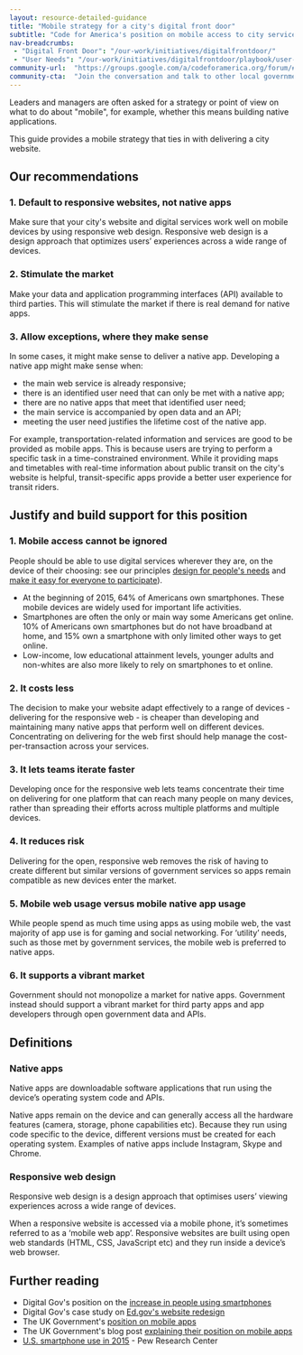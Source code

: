 ```yaml
---
layout: resource-detailed-guidance
title: "Mobile strategy for a city's digital front door"
subtitle: "Code for America's position on mobile access to city services"
nav-breadcrumbs:
 - "Digital Front Door": "/our-work/initiatives/digitalfrontdoor/"
 - "User Needs": "/our-work/initiatives/digitalfrontdoor/playbook/user-needs/"
community-url:	"https://groups.google.com/a/codeforamerica.org/forum/#!forum/digital-front-door"
community-cta:	"Join the conversation and talk to other local government staff in our Digital Front Door community."
---
```


Leaders and managers are often asked for a strategy or point of view on what to do about "mobile", for example, whether this means building native applications.

This guide provides a mobile strategy that ties in with delivering a city website.

## Our recommendations

### 1. Default to responsive websites, not native apps

Make sure that your city's website and digital services work well on mobile devices by using responsive web design. Responsive web design is a design approach that optimizes users’ experiences across a wide range of devices.

### 2. Stimulate the market

Make your data and application programming interfaces (API) available to third parties. This will stimulate the market if there is real demand for native apps.

### 3. Allow exceptions, where they make sense

In some cases, it might make sense to deliver a native app. Developing a native app might make sense when:

 - the main web service is already responsive;
 - there is an identified user need that can only be met with a native app;
 - there are no native apps that meet that identified user need;
 - the main service is accompanied by open data and an API;
 - meeting the user need justifies the lifetime cost of the native app.

For example, transportation-related information and services are good to be provided as mobile apps. This is because users are trying to perform a specific task in a time-constrained environment. While it providing maps and timetables with real-time information about public transit on the city's website is helpful, transit-specific apps provide a better user experience for transit riders. 

## Justify and build support for this position

### 1. Mobile access cannot be ignored

People should be able to use digital services wherever they are, on the device of their choosing: see our principles [design for people's needs](/governments/principles/#needs) and [make it easy for everyone to participate](/governments/principles/#everyone)). 

 - At the beginning of 2015, 64% of Americans own smartphones. These mobile devices are widely used for important life activities. 
 - Smartphones are often the only or main way some Americans get online. 10% of Americans own smartphones but do not have broadband at home, and 15% own a smartphone with only limited other ways to get online. 
 - Low-income, low educational attainment levels, younger adults and non-whites are also more likely to rely on smartphones to et online. 
 
### 2. It costs less

The decision to make your website adapt effectively to a range of devices - delivering for the responsive web - is cheaper than developing and maintaining many native apps that perform well on different devices. Concentrating on delivering for the web first should help manage the cost-per-transaction across your services. 

### 3. It lets teams iterate faster

Developing once for the responsive web lets teams concentrate their time on delivering for one platform that can reach many people on many devices, rather than spreading their efforts across multiple platforms and multiple devices. 

### 4. It reduces risk

Delivering for the open, responsive web removes the risk of having to create different but similar versions of government services so apps remain compatible as new devices enter the market. 

### 5. Mobile web usage versus mobile native app usage

While people spend as much time using apps as using mobile web, the vast majority of app use is for gaming and social networking. For ‘utility’ needs, such as those met by government services, the mobile web is preferred to native apps.

### 6. It supports a vibrant market 

Government should not monopolize a market for native apps. Government instead should support a vibrant market for third party apps and app developers through open government data and APIs.  

## Definitions

### Native apps

Native apps are downloadable software applications that run using the device’s operating system code and APIs.

Native apps remain on the device and can generally access all the hardware features (camera, storage, phone capabilities etc). Because they run using code specific to the device, different versions must be created for each operating system. Examples of native apps include Instagram, Skype and Chrome. 

### Responsive web design

Responsive web design is a design approach that optimises users’ viewing experiences across a wide range of devices.

When a responsive website is accessed via a mobile phone, it’s sometimes referred to as a ‘mobile web app’. Responsive websites are built using open web standards (HTML, CSS, JavaScript etc) and they run inside a device’s web browser.


## Further reading

 - Digital Gov's position on the [increase in people using smartphones](https://www.digitalgov.gov/2015/03/31/trends-on-tuesday-smartphone-market-growth-makes-mobile-friendly-a-must/)
 - Digital Gov's case study on [Ed.gov's website redesign](https://www.digitalgov.gov/2015/01/29/how-government-will-accelerate-anytime-anywhere-services-and-information-in-2015/) 
 - The UK Government's [position on mobile apps](https://www.gov.uk/service-manual/making-software/standalone-apps.html)
 - The UK Government's blog post [explaining their position on mobile apps](https://gds.blog.gov.uk/2013/03/12/were-not-appy-not-appy-at-all/)
 - [U.S. smartphone use in 2015](http://www.pewinternet.org/2015/04/01/us-smartphone-use-in-2015/) - Pew Research Center
